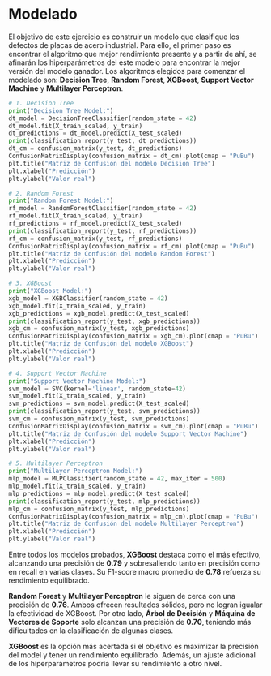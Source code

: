 # Modelado

El objetivo de este ejercicio es construir un modelo que clasifique los defectos de placas de acero industrial. Para ello, el primer paso es encontrar el algoritmo que mejor rendimiento presente y a partir de ahí, se afinarán los hiperparámetros del este modelo para encontrar la mejor versión del modelo ganador. Los algoritmos elegidos para comenzar el modelado son: **Decision Tree**, **Random Forest**, **XGBoost**, **Support Vector Machine** y **Multilayer Perceptron**. 

```python
# 1. Decision Tree
print("Decision Tree Model:")
dt_model = DecisionTreeClassifier(random_state = 42)
dt_model.fit(X_train_scaled, y_train)
dt_predictions = dt_model.predict(X_test_scaled)
print(classification_report(y_test, dt_predictions))
dt_cm = confusion_matrix(y_test, dt_predictions)
ConfusionMatrixDisplay(confusion_matrix = dt_cm).plot(cmap = "PuBu")
plt.title("Matriz de Confusión del modelo Decision Tree")
plt.xlabel("Predicción")
plt.ylabel("Valor real")

# 2. Random Forest
print("Random Forest Model:")
rf_model = RandomForestClassifier(random_state = 42)
rf_model.fit(X_train_scaled, y_train)
rf_predictions = rf_model.predict(X_test_scaled)
print(classification_report(y_test, rf_predictions))
rf_cm = confusion_matrix(y_test, rf_predictions)
ConfusionMatrixDisplay(confusion_matrix = rf_cm).plot(cmap = "PuBu")
plt.title("Matriz de Confusión del modelo Random Forest")
plt.xlabel("Predicción")
plt.ylabel("Valor real")

# 3. XGBoost
print("XGBoost Model:")
xgb_model = XGBClassifier(random_state = 42)
xgb_model.fit(X_train_scaled, y_train)
xgb_predictions = xgb_model.predict(X_test_scaled)
print(classification_report(y_test, xgb_predictions))
xgb_cm = confusion_matrix(y_test, xgb_predictions)
ConfusionMatrixDisplay(confusion_matrix = xgb_cm).plot(cmap = "PuBu")
plt.title("Matriz de Confusión del modelo XGBoost")
plt.xlabel("Predicción")
plt.ylabel("Valor real")

# 4. Support Vector Machine
print("Support Vector Machine Model:")
svm_model = SVC(kernel='linear', random_state=42)
svm_model.fit(X_train_scaled, y_train)
svm_predictions = svm_model.predict(X_test_scaled)
print(classification_report(y_test, svm_predictions))
svm_cm = confusion_matrix(y_test, svm_predictions)
ConfusionMatrixDisplay(confusion_matrix = svm_cm).plot(cmap = "PuBu")
plt.title("Matriz de Confusión del modelo Support Vector Machine")
plt.xlabel("Predicción")
plt.ylabel("Valor real")

# 5. Multilayer Perceptron
print("Multilayer Perceptron Model:")
mlp_model = MLPClassifier(random_state = 42, max_iter = 500)
mlp_model.fit(X_train_scaled, y_train)
mlp_predictions = mlp_model.predict(X_test_scaled)
print(classification_report(y_test, mlp_predictions))
mlp_cm = confusion_matrix(y_test, mlp_predictions)
ConfusionMatrixDisplay(confusion_matrix = mlp_cm).plot(cmap = "PuBu")
plt.title("Matriz de Confusión del modelo Multilayer Perceptron")
plt.xlabel("Predicción")
plt.ylabel("Valor real")
```

Entre todos los modelos probados, **XGBoost** destaca como el más efectivo, alcanzando una precisión de **0.79** y sobresaliendo tanto en precisión como en recall en varias clases. Su F1-score macro promedio de **0.78** refuerza su rendimiento equilibrado.

**Random Forest** y **Multilayer Perceptron** le siguen de cerca con una precisión de **0.76**. Ambos ofrecen resultados sólidos, pero no logran igualar la efectividad de XGBoost. Por otro lado, **Árbol de Decisión** y **Máquina de Vectores de Soporte** solo alcanzan una precisión de **0.70**, teniendo más dificultades en la clasificación de algunas clases.

**XGBoost** es la opción más acertada si el objetivo es maximizar la precisión del model y tener un rendimiento equilibrado. Además, un ajuste adicional de los hiperparámetros podría llevar su rendimiento a otro nivel.